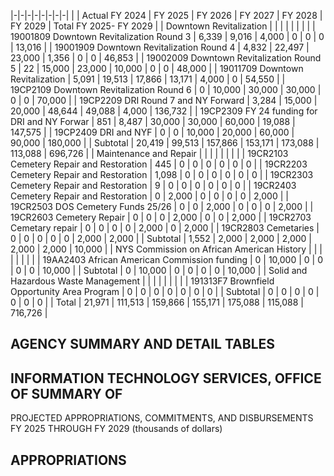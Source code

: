 |-|-|-|-|-|-|-|-|
| | Actual FY 2024 | FY 2025 | FY 2026 | FY 2027 | FY 2028 | FY 2029 | Total FY 2025- FY 2029 |
| Downtown Revitalization | | | | | | | |
| 19001809 Downtown Revitalization Round 3 | 6,339 | 9,016 | 4,000 | 0 | 0 | 0 | 13,016 |
| 19001909 Downtown Revitalization Round 4 | 4,832 | 22,497 | 23,000 | 1,356 | 0 | 0 | 46,853 |
| 19002009 Downtown Revitalization Round 5 | 22 | 15,000 | 23,000 | 10,000 | 0 | 0 | 48,000 |
| 19011709 Downtown Revitalization | 5,091 | 19,513 | 17,866 | 13,171 | 4,000 | 0 | 54,550 |
| 19CP2109 Downtown Revitalization Round 6 | 0 | 10,000 | 30,000 | 30,000 | 0 | 0 | 70,000 |
| 19CP2209 DRI Round 7 and NY Forward | 3,284 | 15,000 | 20,000 | 48,644 | 49,088 | 4,000 | 136,732 |
| 19CP2309 FY 24 funding for DRI and NY Forwar | 851 | 8,487 | 30,000 | 30,000 | 60,000 | 19,088 | 147,575 |
| 19CP2409 DRI and NYF | 0 | 0 | 10,000 | 20,000 | 60,000 | 90,000 | 180,000 |
| Subtotal | 20,419 | 99,513 | 157,866 | 153,171 | 173,088 | 113,088 | 696,726 |
| Maintenance and Repair | | | | | | | |
| 19CR2103 Cemetery Repair and Restoration | 445 | 0 | 0 | 0 | 0 | 0 | 0 |
| 19CR2203 Cemetery Repair and Restoration | 1,098 | 0 | 0 | 0 | 0 | 0 | 0 |
| 19CR2303 Cemetery Repair and Restoration | 9 | 0 | 0 | 0 | 0 | 0 | 0 |
| 19CR2403 Cemetery Repair and Restoration | 0 | 2,000 | 0 | 0 | 0 | 0 | 2,000 |
| 19CR2503 DOS Cemetery Funds 25/26 | 0 | 0 | 2,000 | 0 | 0 | 0 | 2,000 |
| 19CR2603 Cemetery Repair | 0 | 0 | 0 | 2,000 | 0 | 0 | 2,000 |
| 19CR2703 Cemetary repair | 0 | 0 | 0 | 0 | 2,000 | 0 | 2,000 |
| 19CR2803 Cemetaries | 0 | 0 | 0 | 0 | 0 | 2,000 | 2,000 |
| Subtotal | 1,552 | 2,000 | 2,000 | 2,000 | 2,000 | 2,000 | 10,000 |
| NYS Commission on African American History | | | | | | | |
| 19AA2403 African American Commission funding | 0 | 10,000 | 0 | 0 | 0 | 0 | 10,000 |
| Subtotal | 0 | 10,000 | 0 | 0 | 0 | 0 | 10,000 |
| Solid and Hazardous Waste Management | | | | | | | |
| 191313F7 Brownfield Opportunity Area Program | 0 | 0 | 0 | 0 | 0 | 0 | 0 |
| Subtotal | 0 | 0 | 0 | 0 | 0 | 0 | 0 |
| Total | 21,971 | 111,513 | 159,866 | 155,171 | 175,088 | 115,088 | 716,726 |

## **AGENCY SUMMARY AND DETAIL TABLES**

## **INFORMATION TECHNOLOGY SERVICES, OFFICE OF SUMMARY OF**

PROJECTED APPROPRIATIONS, COMMITMENTS, AND DISBURSEMENTS FY 2025 THROUGH FY 2029 (thousands of dollars)

## **APPROPRIATIONS**